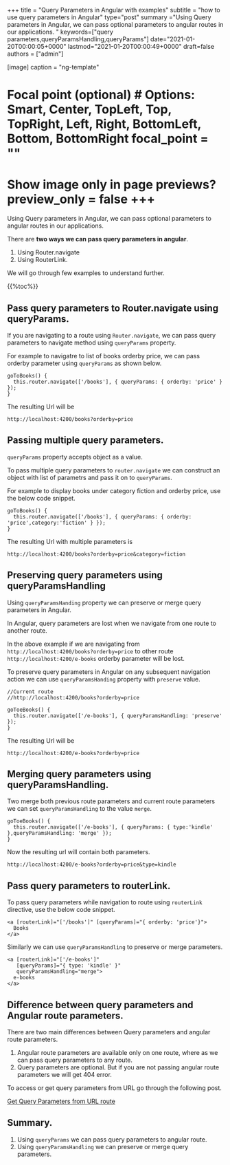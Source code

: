 +++ title = "Query Parameters in Angular with examples" subtitle = "how to use query parameters in Angular" type="post" summary ="Using Query parameters in Angular, we can pass optional parameters to angular routes in our applications. " keywords=["query parameters,queryParamsHandling,queryParams"] date="2021-01-20T00:00:05+0000" lastmod="2021-01-20T00:00:49+0000" draft=false authors = ["admin"]

[image] caption = "ng-template"

  # Focal point (optional) # Options: Smart, Center, TopLeft, Top, TopRight, Left, Right, BottomLeft, Bottom, BottomRight focal_point = ""

  # Show image only in page previews? preview_only = false +++

Using Query parameters in Angular, we can pass optional parameters to angular routes in our applications.

There are **two ways we can pass query parameters in angular**.

1. Using Router.navigate
2. Using RouterLink.

We will go through few examples to understand further.

{{%toc%}}

## Pass query parameters to Router.navigate using queryParams.

If you are navigating to a route using `Router.navigate`, we can pass query parameters to navigate method using `queryParams` property.

For example to navigatre to list of books orderby price, we can pass orderby parameter using `queryParams` as shown below.

```
goToBooks() {
  this.router.navigate(['/books'], { queryParams: { orderby: 'price' } });
}
```

The resulting Url will be

```
http://localhost:4200/books?orderby=price

```

## Passing multiple query parameters.

`queryParams` property accepts object as a value.

To pass multiple query parameters to `router.navigate` we can construct an object with list of parametrs and pass it on to `queryParams`.

For example to display books under category fiction and orderby price, use the below code snippet.

```
goToBooks() {
  this.router.navigate(['/books'], { queryParams: { orderby: 'price',category:'fiction' } });
}
```

The resulting Url with multiple parameters is

```
http://localhost:4200/books?orderby=price&category=fiction

```

## Preserving query parameters using queryParamsHandling

Using `queryParamsHanding` property we can preserve or merge query parameters in Angular.

In Angular, query parameters are lost when we navigate from one route to another route.

In the above example if we are navigating from `http://localhost:4200/books?orderby=price` to other route `http://localhost:4200/e-books` orderby parameter will be lost.

To preserve query parameters in Angular on any subsequent navigation action we can use `queryParamsHanding` property with `preserve` value.


```
//Current route
//http://localhost:4200/books?orderby=price

goToeBooks() {
  this.router.navigate(['/e-books'], { queryParamsHandling: 'preserve' });
}
```

The resulting Url will be

```
http://localhost:4200/e-books?orderby=price
```

## Merging query parameters using queryParamsHandling.

Two merge both previous route parameters and current route parameters we can set `queryParamsHandling` to the value `merge`.

```
goToeBooks() {
  this.router.navigate(['/e-books'], { queryParams: { type:'kindle' },queryParamsHandling: 'merge' });
}
```

Now the resulting url will contain both parameters.

```
http://localhost:4200/e-books?orderby=price&type=kindle

```

## Pass query parameters to routerLink.

To pass query parameters while navigation to route using `routerLink` directive, use the below code snippet.

```
<a [routerLink]="['/books']" [queryParams]="{ orderby: 'price'}">
  Books
</a>

```

Similarly we can use `queryParamsHandling` to preserve or merge parameters.

```
<a [routerLink]="['/e-books']"
   [queryParams]="{ type: 'kindle' }"
   queryParamsHandling="merge">
  e-books
</a>
```

## Difference between query parameters and Angular route parameters.

There are two main differences between Query parameters and angular route parameters.

1. Angular route parameters are available only on one route, where as we can pass query parameters to any route.
2. Query parameters are optional. But if you are not passing angular route parameters we will get 404 error.

To access or get query parameters from URL go through the following post.

[Get Query Parameters from URL route](https://www.angularjswiki.com/angular/get-query-parameters-in-angular/)

## Summary.

1. Using `queryParams` we can pass query parameters to angular route.
2. Using `queryParamsHandling` we can preserve or merge query parameters.